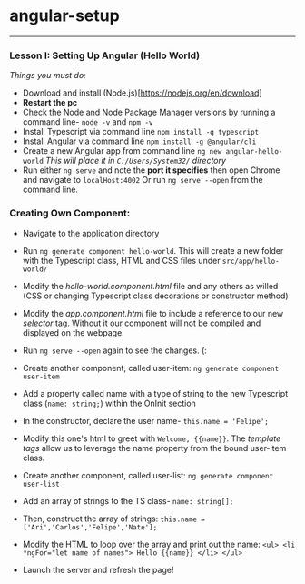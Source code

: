 # angular-setup
---  
### Lesson I: Setting Up Angular (Hello World)  
_Things you must do:_
+ Download and install (Node.js)[https://nodejs.org/en/download]
+ **Restart the pc**
+ Check the Node and Node Package Manager versions by running a command line- `node -v` and `npm -v`
+ Install Typescript via command line `npm install -g typescript`
+ Install Angular via command line `npm install -g @angular/cli`
+ Create a new Angular app from command line `ng new angular-hello-world`
_This will place it in `C:/Users/System32/` directory_
+ Run either `ng serve` and note the **port it specifies** then open Chrome and navigate to `localHost:4002` Or run `ng serve --open` from the command line.  

### Creating Own Component:
+ Navigate to the application directory
+ Run `ng generate component hello-world`. This will create a new folder with the Typescript class, HTML and CSS files under `src/app/hello-world/`
+ Modify the _hello-world.component.html_ file and any others as willed (CSS or changing Typescript class decorations or constructor method)
+ Modify the _app.component.html_ file to include a reference to our new _selector_ tag. Without it our component will not be compiled and displayed on the webpage.
+ Run `ng serve --open` again to see the changes. (:  


+ Create another component, called user-item: `ng generate component user-item`
+ Add a property called name with a type of string to the new Typescript class (`name: string;`) within the OnInit section
+ In the constructor, declare the user name- `this.name = 'Felipe';`
+ Modify this one's html to greet with `Welcome, {{name}}`. The _template tags_ allow us to leverage the name property from the bound user-item class.  

+ Create another component, called user-list: `ng generate component user-list`
+ Add an array of strings to the TS class- `name: string[];`
+ Then, construct the array of strings: `this.name = ['Ari','Carlos','Felipe','Nate'];`
+ Modify the HTML to loop over the array and print out the name: `<ul> <li *ngFor="let name of names"> Hello {{name}} </li> </ul>`
+ Launch the server and refresh the page!
